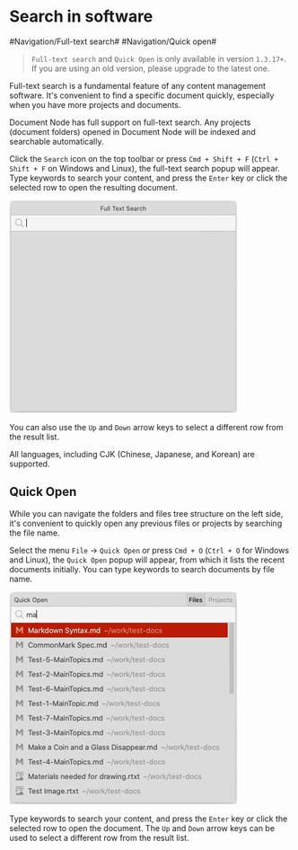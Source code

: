 # Search in software

#Navigation/Full-text search# #Navigation/Quick open#

> `Full-text search` and `Quick Open` is only available in version `1.3.17+`. If you are using an old version, please upgrade to the latest one.

Full-text search is a fundamental feature of any content management software. It's convenient to find a specific document quickly, especially when you have more projects and documents. 

Document Node has full support on full-text search. Any projects (document folders) opened in Document Node will be indexed and searchable automatically.

Click the `Search` icon on the top toolbar or press `Cmd + Shift + F` (`Ctrl + Shift + F` on Windows and Linux), the full-text search popup will appear. Type keywords to search your content, and press the `Enter` key or click the selected row to open the resulting document.

![Screencast-full-text-search](Screencast-full-text-search.gif)

You can also use the `Up` and `Down` arrow keys to select a different row from the result list.

All languages, including CJK (Chinese, Japanese, and Korean) are supported.

## Quick Open

While you can navigate the folders and files tree structure on the left side, it's convenient to quickly open any previous files or projects by searching the file name.

Select the menu `File` -> `Quick Open` or press `Cmd + O` (`Ctrl + O` for Windows and Linux), the `Quick Open` popup will appear, from which it lists the recent documents initially. You can type keywords to search documents by file name.

![Screencast-quick-open](Screencast-quick-open.gif)

Type keywords to search your content, and press the `Enter` key or click the selected row to open the document. The `Up` and `Down` arrow keys can be used to select a different row from the result list.

